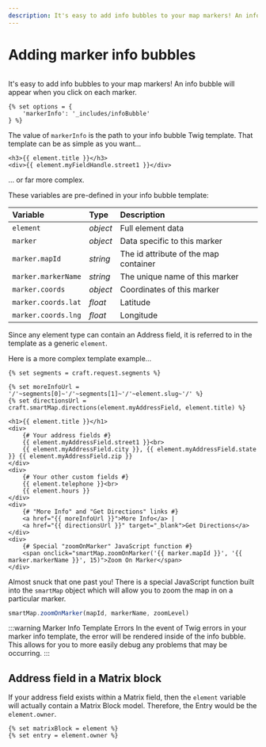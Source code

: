```yaml
---
description: It's easy to add info bubbles to your map markers! An info bubble will appear when you click on each marker.
---
```


# Adding marker info bubbles

<update-message/>

<img :src="$withBase('/images/smartmap-marker-info-example.png')" class="dropshadow" alt="">

It's easy to add info bubbles to your map markers! An info bubble will appear when you click on each marker.

```twig
{% set options = {
    'markerInfo': '_includes/infoBubble'
} %}
```

The value of `markerInfo` is the path to your info bubble Twig template. That template can be as simple as you want...

```twig
<h3>{{ element.title }}</h3>
<div>{{ element.myFieldHandle.street1 }}</div>
```

... or far more complex.

These variables are pre-defined in your info bubble template:

| Variable            | Type     | Description
|:--------------------|:---------|:------------
| `element`           | _object_ | Full element data
| `marker`            | _object_ | Data specific to this marker
| `marker.mapId`      | _string_ | The id attribute of the map container
| `marker.markerName` | _string_ | The unique name of this marker
| `marker.coords`     | _object_ | Coordinates of this marker
| `marker.coords.lat` | _float_  | Latitude
| `marker.coords.lng` | _float_  | Longitude

Since any element type can contain an Address field, it is referred to in the template as a generic `element`.

Here is a more complex template example...

```twig
{% set segments = craft.request.segments %}

{% set moreInfoUrl = '/'~segments[0]~'/'~segments[1]~'/'~element.slug~'/' %}
{% set directionsUrl = craft.smartMap.directions(element.myAddressField, element.title) %}

<h1>{{ element.title }}</h1>
<div>
    {# Your address fields #}
    {{ element.myAddressField.street1 }}<br>
    {{ element.myAddressField.city }}, {{ element.myAddressField.state }} {{ element.myAddressField.zip }}
</div>
<div>
    {# Your other custom fields #}
    {{ element.telephone }}<br>
    {{ element.hours }}
</div>
<div>
    {# "More Info" and "Get Directions" links #}
    <a href="{{ moreInfoUrl }}">More Info</a> | 
    <a href="{{ directionsUrl }}" target="_blank">Get Directions</a>
</div>
<div>
    {# Special "zoomOnMarker" JavaScript function #}
    <span onclick="smartMap.zoomOnMarker('{{ marker.mapId }}', '{{ marker.markerName }}', 15)">Zoom On Marker</span>
</div>
```

Almost snuck that one past you! There is a special JavaScript function built into the `smartMap` object which will allow you to zoom the map in on a particular marker.

```js
smartMap.zoomOnMarker(mapId, markerName, zoomLevel)
```

:::warning Marker Info Template Errors
In the event of Twig errors in your marker info template, the error will be rendered inside of the info bubble. This allows for you to more easily debug any problems that may be occurring.
:::

## Address field in a Matrix block

If your address field exists within a Matrix field, then the `element` variable will actually contain a Matrix Block model. Therefore, the Entry would be the `element.owner`.

```twig
{% set matrixBlock = element %}
{% set entry = element.owner %}
```
